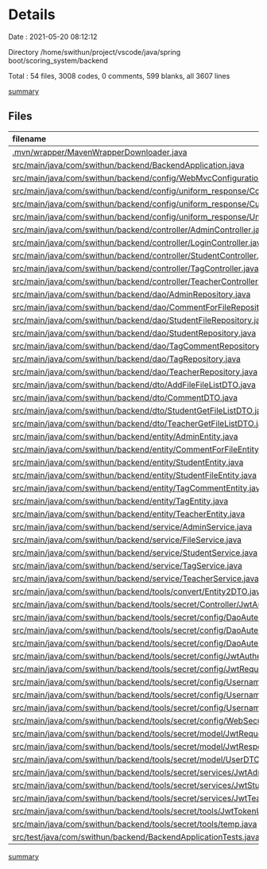 # Details

Date : 2021-05-20 08:12:12

Directory /home/swithun/project/vscode/java/spring boot/scoring_system/backend

Total : 54 files,  3008 codes, 0 comments, 599 blanks, all 3607 lines

[summary](results.md)

## Files
| filename | language | code | comment | blank | total |
| :--- | :--- | ---: | ---: | ---: | ---: |
| [.mvn/wrapper/MavenWrapperDownloader.java](/.mvn/wrapper/MavenWrapperDownloader.java) | java | 107 | 0 | 11 | 118 |
| [src/main/java/com/swithun/backend/BackendApplication.java](/src/main/java/com/swithun/backend/BackendApplication.java) | java | 18 | 0 | 4 | 22 |
| [src/main/java/com/swithun/backend/config/WebMvcConfiguration.java](/src/main/java/com/swithun/backend/config/WebMvcConfiguration.java) | java | 14 | 0 | 6 | 20 |
| [src/main/java/com/swithun/backend/config/uniform_response/CommonStatusCodeEnum.java](/src/main/java/com/swithun/backend/config/uniform_response/CommonStatusCodeEnum.java) | java | 23 | 0 | 9 | 32 |
| [src/main/java/com/swithun/backend/config/uniform_response/CustomResponseBodyAdvice.java](/src/main/java/com/swithun/backend/config/uniform_response/CustomResponseBodyAdvice.java) | java | 38 | 0 | 6 | 44 |
| [src/main/java/com/swithun/backend/config/uniform_response/UnifiedResponsor.java](/src/main/java/com/swithun/backend/config/uniform_response/UnifiedResponsor.java) | java | 101 | 0 | 17 | 118 |
| [src/main/java/com/swithun/backend/controller/AdminController.java](/src/main/java/com/swithun/backend/controller/AdminController.java) | java | 56 | 0 | 17 | 73 |
| [src/main/java/com/swithun/backend/controller/LoginController.java](/src/main/java/com/swithun/backend/controller/LoginController.java) | java | 36 | 0 | 8 | 44 |
| [src/main/java/com/swithun/backend/controller/StudentController.java](/src/main/java/com/swithun/backend/controller/StudentController.java) | java | 102 | 0 | 18 | 120 |
| [src/main/java/com/swithun/backend/controller/TagController.java](/src/main/java/com/swithun/backend/controller/TagController.java) | java | 37 | 0 | 10 | 47 |
| [src/main/java/com/swithun/backend/controller/TeacherController.java](/src/main/java/com/swithun/backend/controller/TeacherController.java) | java | 90 | 0 | 20 | 110 |
| [src/main/java/com/swithun/backend/dao/AdminRepository.java](/src/main/java/com/swithun/backend/dao/AdminRepository.java) | java | 32 | 0 | 4 | 36 |
| [src/main/java/com/swithun/backend/dao/CommentForFileRepository.java](/src/main/java/com/swithun/backend/dao/CommentForFileRepository.java) | java | 25 | 0 | 5 | 30 |
| [src/main/java/com/swithun/backend/dao/StudentFileRepository.java](/src/main/java/com/swithun/backend/dao/StudentFileRepository.java) | java | 22 | 0 | 5 | 27 |
| [src/main/java/com/swithun/backend/dao/StudentRepository.java](/src/main/java/com/swithun/backend/dao/StudentRepository.java) | java | 17 | 0 | 4 | 21 |
| [src/main/java/com/swithun/backend/dao/TagCommentRepository.java](/src/main/java/com/swithun/backend/dao/TagCommentRepository.java) | java | 14 | 0 | 5 | 19 |
| [src/main/java/com/swithun/backend/dao/TagRepository.java](/src/main/java/com/swithun/backend/dao/TagRepository.java) | java | 25 | 0 | 5 | 30 |
| [src/main/java/com/swithun/backend/dao/TeacherRepository.java](/src/main/java/com/swithun/backend/dao/TeacherRepository.java) | java | 17 | 0 | 3 | 20 |
| [src/main/java/com/swithun/backend/dto/AddFileFileListDTO.java](/src/main/java/com/swithun/backend/dto/AddFileFileListDTO.java) | java | 41 | 0 | 3 | 44 |
| [src/main/java/com/swithun/backend/dto/CommentDTO.java](/src/main/java/com/swithun/backend/dto/CommentDTO.java) | java | 65 | 0 | 3 | 68 |
| [src/main/java/com/swithun/backend/dto/StudentGetFileListDTO.java](/src/main/java/com/swithun/backend/dto/StudentGetFileListDTO.java) | java | 40 | 0 | 1 | 41 |
| [src/main/java/com/swithun/backend/dto/TeacherGetFileListDTO.java](/src/main/java/com/swithun/backend/dto/TeacherGetFileListDTO.java) | java | 54 | 0 | 13 | 67 |
| [src/main/java/com/swithun/backend/entity/AdminEntity.java](/src/main/java/com/swithun/backend/entity/AdminEntity.java) | java | 49 | 0 | 9 | 58 |
| [src/main/java/com/swithun/backend/entity/CommentForFileEntity.java](/src/main/java/com/swithun/backend/entity/CommentForFileEntity.java) | java | 113 | 0 | 27 | 140 |
| [src/main/java/com/swithun/backend/entity/StudentEntity.java](/src/main/java/com/swithun/backend/entity/StudentEntity.java) | java | 96 | 0 | 21 | 117 |
| [src/main/java/com/swithun/backend/entity/StudentFileEntity.java](/src/main/java/com/swithun/backend/entity/StudentFileEntity.java) | java | 121 | 0 | 28 | 149 |
| [src/main/java/com/swithun/backend/entity/TagCommentEntity.java](/src/main/java/com/swithun/backend/entity/TagCommentEntity.java) | java | 51 | 0 | 13 | 64 |
| [src/main/java/com/swithun/backend/entity/TagEntity.java](/src/main/java/com/swithun/backend/entity/TagEntity.java) | java | 46 | 0 | 11 | 57 |
| [src/main/java/com/swithun/backend/entity/TeacherEntity.java](/src/main/java/com/swithun/backend/entity/TeacherEntity.java) | java | 88 | 0 | 20 | 108 |
| [src/main/java/com/swithun/backend/service/AdminService.java](/src/main/java/com/swithun/backend/service/AdminService.java) | java | 137 | 0 | 25 | 162 |
| [src/main/java/com/swithun/backend/service/FileService.java](/src/main/java/com/swithun/backend/service/FileService.java) | java | 59 | 0 | 12 | 71 |
| [src/main/java/com/swithun/backend/service/StudentService.java](/src/main/java/com/swithun/backend/service/StudentService.java) | java | 101 | 0 | 13 | 114 |
| [src/main/java/com/swithun/backend/service/TagService.java](/src/main/java/com/swithun/backend/service/TagService.java) | java | 36 | 0 | 9 | 45 |
| [src/main/java/com/swithun/backend/service/TeacherService.java](/src/main/java/com/swithun/backend/service/TeacherService.java) | java | 107 | 0 | 17 | 124 |
| [src/main/java/com/swithun/backend/tools/convert/Entity2DTO.java](/src/main/java/com/swithun/backend/tools/convert/Entity2DTO.java) | java | 38 | 0 | 4 | 42 |
| [src/main/java/com/swithun/backend/tools/secret/Controller/JwtAuthenticationController.java](/src/main/java/com/swithun/backend/tools/secret/Controller/JwtAuthenticationController.java) | java | 119 | 0 | 17 | 136 |
| [src/main/java/com/swithun/backend/tools/secret/config/DaoAutenticationProvider/AdminDaoAuthenticationProvider.java](/src/main/java/com/swithun/backend/tools/secret/config/DaoAutenticationProvider/AdminDaoAuthenticationProvider.java) | java | 32 | 0 | 8 | 40 |
| [src/main/java/com/swithun/backend/tools/secret/config/DaoAutenticationProvider/StudentDaoAutenticationProvider.java](/src/main/java/com/swithun/backend/tools/secret/config/DaoAutenticationProvider/StudentDaoAutenticationProvider.java) | java | 50 | 0 | 8 | 58 |
| [src/main/java/com/swithun/backend/tools/secret/config/DaoAutenticationProvider/TeacherDaoAutenticationProvider.java](/src/main/java/com/swithun/backend/tools/secret/config/DaoAutenticationProvider/TeacherDaoAutenticationProvider.java) | java | 50 | 0 | 8 | 58 |
| [src/main/java/com/swithun/backend/tools/secret/config/JwtAuthenticationEntryPoint.java](/src/main/java/com/swithun/backend/tools/secret/config/JwtAuthenticationEntryPoint.java) | java | 26 | 0 | 8 | 34 |
| [src/main/java/com/swithun/backend/tools/secret/config/JwtRequestFilter.java](/src/main/java/com/swithun/backend/tools/secret/config/JwtRequestFilter.java) | java | 112 | 0 | 27 | 139 |
| [src/main/java/com/swithun/backend/tools/secret/config/UsernamePasswordAuthenticationToken/AdminUsernamePasswordAuthenticationToken.java](/src/main/java/com/swithun/backend/tools/secret/config/UsernamePasswordAuthenticationToken/AdminUsernamePasswordAuthenticationToken.java) | java | 16 | 0 | 6 | 22 |
| [src/main/java/com/swithun/backend/tools/secret/config/UsernamePasswordAuthenticationToken/StudentUsernamePasswordAuthenticationToken.java](/src/main/java/com/swithun/backend/tools/secret/config/UsernamePasswordAuthenticationToken/StudentUsernamePasswordAuthenticationToken.java) | java | 16 | 0 | 5 | 21 |
| [src/main/java/com/swithun/backend/tools/secret/config/UsernamePasswordAuthenticationToken/TeacherUsernamePasswordAutenticationToken.java](/src/main/java/com/swithun/backend/tools/secret/config/UsernamePasswordAuthenticationToken/TeacherUsernamePasswordAutenticationToken.java) | java | 16 | 0 | 5 | 21 |
| [src/main/java/com/swithun/backend/tools/secret/config/WebSecurityConfig.java](/src/main/java/com/swithun/backend/tools/secret/config/WebSecurityConfig.java) | java | 125 | 0 | 33 | 158 |
| [src/main/java/com/swithun/backend/tools/secret/model/JwtRequest.java](/src/main/java/com/swithun/backend/tools/secret/model/JwtRequest.java) | java | 44 | 0 | 13 | 57 |
| [src/main/java/com/swithun/backend/tools/secret/model/JwtResponse.java](/src/main/java/com/swithun/backend/tools/secret/model/JwtResponse.java) | java | 12 | 0 | 5 | 17 |
| [src/main/java/com/swithun/backend/tools/secret/model/UserDTO.java](/src/main/java/com/swithun/backend/tools/secret/model/UserDTO.java) | java | 33 | 0 | 8 | 41 |
| [src/main/java/com/swithun/backend/tools/secret/services/JwtAdminUserDetialsService.java](/src/main/java/com/swithun/backend/tools/secret/services/JwtAdminUserDetialsService.java) | java | 59 | 0 | 8 | 67 |
| [src/main/java/com/swithun/backend/tools/secret/services/JwtStudentUserDetailsService.java](/src/main/java/com/swithun/backend/tools/secret/services/JwtStudentUserDetailsService.java) | java | 61 | 0 | 10 | 71 |
| [src/main/java/com/swithun/backend/tools/secret/services/JwtTeacherUserDetailsService.java](/src/main/java/com/swithun/backend/tools/secret/services/JwtTeacherUserDetailsService.java) | java | 46 | 0 | 7 | 53 |
| [src/main/java/com/swithun/backend/tools/secret/tools/JwtTokenUtil.java](/src/main/java/com/swithun/backend/tools/secret/tools/JwtTokenUtil.java) | java | 90 | 0 | 17 | 107 |
| [src/main/java/com/swithun/backend/tools/secret/tools/temp.java](/src/main/java/com/swithun/backend/tools/secret/tools/temp.java) | java | 76 | 0 | 15 | 91 |
| [src/test/java/com/swithun/backend/BackendApplicationTests.java](/src/test/java/com/swithun/backend/BackendApplicationTests.java) | java | 9 | 0 | 5 | 14 |

[summary](results.md)
